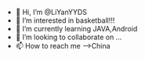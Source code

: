 - 👋 Hi, I’m @LiYanYYDS
- 👀 I’m interested in basketball!!!
- 🌱 I’m currently learning JAVA,Android
- 💞️ I’m looking to collaborate on ...
- 📫 How to reach me -->China

<!---
LiYanYYDS/LiYanYYDS is a ✨ special ✨ repository because its `README.md` (this file) appears on your GitHub profile.
You can click the Preview link to take a look at your changes.
--->
